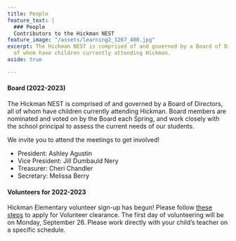 ```yaml
---
title: People
feature_text: |
  ### People
  Contributors to the Hickman NEST
feature_image: "/assets/learning2_1267_400.jpg"
excerpt: The Hickman NEST is comprised of and governed by a Board of Directors, all
  of whom have children currently attending Hickman.
aside: true

---
```

#### Board (2022-2023)

The Hickman NEST is comprised of and governed by a Board of Directors, all of whom have children currently attending Hickman. Board members are nominated and voted on by the Board each Spring, and work closely with the school principal to assess the current needs of our students.

We invite you to attend the meetings to get involved!

* President: Ashley Agustin
* Vice President: Jill Dumbauld Nery
* Treasurer: Cheri Chandler
* Secretary: Melissa Berry

#### Volunteers for 2022-2023

Hickman Elementary volunteer sign-up has begun! Please follow [these steps](https://docs.google.com/document/d/1ixVVikKZlBhRZu0K6xjLmMiAkVZGjLcRVg9XvdHl7oM/edit?usp=sharing) to apply for Volunteer clearance. The first day of volunteering will be on Monday, September 26. Please work directly with your child’s teacher on a specific schedule.